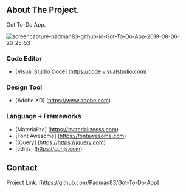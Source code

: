 ## About The Project.
Got To-Do App.

![screencapture-padman83-github-io-Got-To-Do-App-2019-08-06-20_25_53](https://user-images.githubusercontent.com/45048950/62631945-3515cc80-b964-11e9-9f3d-dbd0c5ccebea.png)

### Code Editor
* [Visual Studio Code] (https://code.visualstudio.com)

### Design Tool
* [Adobe XD] (https://www.adobe.com)

### Language + Frameworks
* [Materialize] (https://materializecss.com)
* [Font Awesome] (https://fontawesome.com)
* [jQuery] (https://https://jquery.com)
* [cdnjs] (https://cdnjs.com)

## Contact

Project Link: [https://github.com/Padman83/Got-To-Do-App]
